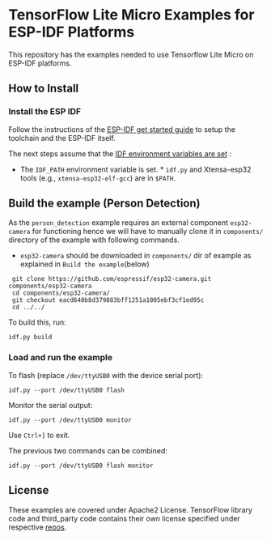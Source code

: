 # TensorFlow Lite Micro Examples for ESP-IDF Platforms

This repository has the  examples needed to use Tensorflow Lite Micro on ESP-IDF platforms.

## How to Install

### Install the ESP IDF

Follow the instructions of the
[ESP-IDF get started guide](https://docs.espressif.com/projects/esp-idf/en/latest/get-started/index.html)
to setup the toolchain and the ESP-IDF itself.

The next steps assume that the
[IDF environment variables are set](https://docs.espressif.com/projects/esp-idf/en/latest/get-started/index.html#step-4-set-up-the-environment-variables) :
* The `IDF_PATH` environment variable is set. * `idf.py` and Xtensa-esp32 tools
(e.g., `xtensa-esp32-elf-gcc`) are in `$PATH`.

## Build the example (Person Detection)

As the `person_detection` example requires an external component `esp32-camera`
for functioning hence we will have to manually clone it in `components/`
directory of the example with following commands.

 * `esp32-camera` should be
downloaded in `components/` dir of example as explained in `Build the
example`(below)

```
 git clone https://github.com/espressif/esp32-camera.git components/esp32-camera
 cd components/esp32-camera/
 git checkout eacd640b8d379883bff1251a1005ebf3cf1ed95c
 cd ../../
```

To build this, run:

```
idf.py build
```

### Load and run the example

To flash (replace `/dev/ttyUSB0` with the device serial port):
```
idf.py --port /dev/ttyUSB0 flash
```

Monitor the serial output:
```
idf.py --port /dev/ttyUSB0 monitor
```

Use `Ctrl+]` to exit.

The previous two commands can be combined:
```
idf.py --port /dev/ttyUSB0 flash monitor
```

## License

These examples are covered under Apache2 License.
TensorFlow library code and third_party code contains their own license specified under respective [repos](https://github.com/tensorflow/tflite-micro).
